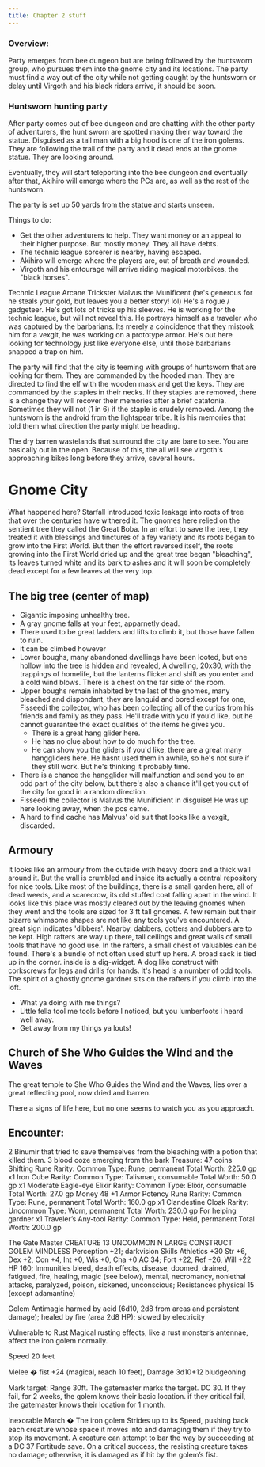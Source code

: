 ```yaml
---
title: Chapter 2 stuff
---
```



### Overview:
Party emerges from bee dungeon but are being followed by the huntsworn group, who pursues them into the gnome city and its locations. The party must find a way out of the city while not getting caught by the huntsworn or delay until Virgoth and his black riders arrive, it should be soon.


### Huntsworn hunting party
After party comes out of bee dungeon and are chatting with the other party of adventurers, the hunt sworn are spotted making their way toward the statue. Disguised as a tall man with a big hood is one of the iron golems. They are following the trail of the party and it dead ends at the gnome statue. They are looking around.

Eventually, they will start teleporting into the bee dungeon and eventually after that, Akihiro will emerge where the PCs are, as well as the rest of the huntsworn. 

The party is set up 50 yards from the statue and starts unseen. 

Things to do: 
* Get the other adventurers to help. They want money or an appeal to their higher purpose. But mostly money. They all have debts.
* The technic league sorcerer is nearby, having escaped. 
* Akihiro will emerge where the players are, out of breath and wounded.
* Virgoth and his entourage will arrive riding magical motorbikes, the "black horses". 

Technic League Arcane Trickster Malvus the Munificent (he's generous for he steals your gold, but leaves you a better story! lol)
He's a rogue / gadgeteer. He's got lots of tricks up his sleeves.
He is working for the technic league, but will not reveal this. He portrays himself as a traveler who was captured by the barbarians. Its merely a coincidence that they mistook him for a vexgit, he was working on a prototype armor. He's out here looking for technology just like everyone else, until those barbarians snapped a trap on him.

The party will find that the city is teeming with groups of huntsworn that are looking for them. They are commanded by the hooded man. They are directed to find the elf with the wooden mask and get the keys. They are commanded by the staples in their necks. If they staples are removed, there is a change they will recover their memories after a brief catatonia. Sometimes they will not (1 in 6) if the staple is crudely removed. Among the huntsworn is the android from the lightspear tribe. It is his memories that told them what direction the party might be heading.

The dry barren wastelands that surround the city are bare to see. You are basically out in the open. Because of this, the all will see virgoth's approaching bikes long before they arrive, several hours.


# Gnome City
What happened here?
Starfall introduced toxic leakage into roots of tree that over the centuries have withered it. The gnomes here relied on the sentient tree they called the Great Boba. In an effort to save the tree, they treated it with blessings and tinctures of a fey variety and its roots began to grow into the First World. But then the effort reversed itself, the roots growing into the First World dried up and the great tree began "bleaching", its leaves turned white and its bark to ashes and it will soon be completely dead except for a few leaves at the very top.
## The big tree (center of map)
- Gigantic imposing unhealthy tree.
- A gray gnome falls at your feet, apparnetly dead.
- There used to be great ladders and lifts to climb it, but those have fallen to ruin.
- it can be climbed however
- Lower boughs, many abandoned dwellings have been looted, but one hollow into the tree is hidden and revealed, A dwelling, 20x30, with the trappings of homelife, but the lanterns flicker and shift as you enter and a cold wind blows. There is a chest on the far side of the room.
- Upper boughs remain inhabited by the last of the gnomes, many bleached and dispondant, they are languid and bored except for one, Fisseedi the collector, who has been collecting all of the curios from his friends and family as they pass. He'll trade with you if you'd like, but he cannot guarantee the exact qualities of the items he gives you.
  - There is a great hang glider here.
  - He has no clue about how to do much for the tree.
  - He can show you the gliders if you'd like, there are a great many hanggliders here. He hasnt used them in awhile, so he's not sure if they still work. But he's thinking it probably time.
- There is a chance the hangglider will malfunction and send you to an odd part of the city below, but there's also a chance it'll get you out of the city for good in a random direction.
- Fisseedi the collector is Malvus the Munificient in disguise! He was up here looking away, when the pcs came.
- A hard to find cache has Malvus' old suit that looks like a vexgit, discarded.


## Armoury
It looks like an armoury from the outside with heavy doors and a thick wall around it. But the wall is crumbled and inside its actually a central repository for nice tools.
Like most of the buildings, there is a small garden here, all of dead weeds, and a scarecrow, its old stuffed coat falling apart in the wind.
It looks like this place was mostly cleared out by the leaving gnomes when they went and the tools are sized for 3 ft tall gnomes. A few remain but their bizarre whimsome shapes are not like any tools you've encountered. A great sign indicates 'dibbers'. Nearby, dabbers, dotters and dubbers are to be kept. High rafters are way up there, tall ceilings and great walls of small tools that have no good use. In the rafters, a small chest of valuables can be found. There's a bundle of not often used stuff up here.
A broad sack is tied up in the corner. inside is a dig-widget. A dog like construct with corkscrews for legs and drills for hands. it's head is a number of odd tools.
The spirit of a ghostly gnome gardner sits on the rafters if you climb into the loft.
- What ya doing with me things?
- Little fella tool me tools before I noticed, but you lumberfoots i heard well away.
- Get away from my things ya louts!

## Church of She Who Guides the Wind and the Waves
The great temple to She Who Guides the Wind and the Waves, lies over a great reflecting pool, now dried and barren.

There a signs of life here, but no one seems to watch you as you approach.




## Encounter:
  2 Binumir that tried to save themselves from the bleaching with a potion that killed them.
  3 blood ooze emerging from the bark
  Treasure:
  47 coins
  Shifting Rune
  Rarity: Common
  Type: Rune, permanent
  Total Worth: 225.0 gp
  x1
  Iron Cube
  Rarity: Common
  Type: Talisman, consumable
  Total Worth: 50.0 gp
  x1
  Moderate Eagle-eye Elixir
  Rarity: Common
  Type: Elixir, consumable
  Total Worth: 27.0 gp
  Money
  48
  +1 Armor Potency Rune
  Rarity: Common
  Type: Rune, permanent
  Total Worth: 160.0 gp
  x1
  Clandestine Cloak
  Rarity: Uncommon
  Type: Worn, permanent
  Total Worth: 230.0 gp
  For helping gardner
  x1
  Traveler’s Any-tool
  Rarity: Common
  Type: Held, permanent
  Total Worth: 200.0 gp


The Gate Master
CREATURE 13
UNCOMMON
N
LARGE
CONSTRUCT
GOLEM
MINDLESS
Perception +21; darkvision
Skills Athletics +30
Str +6, Dex +2, Con +4, Int +0, Wis +0, Cha +0
AC 34; Fort +22, Ref +26, Will +22
HP 160; Immunities bleed, death effects, disease, doomed, drained, fatigued, fire,
healing, magic (see below), mental, necromancy, nonlethal attacks, paralyzed,
poison, sickened, unconscious; Resistances physical 15 (except adamantine)

Golem Antimagic harmed by acid (6d10, 2d8 from areas and persistent
damage); healed by fire (area 2d8 HP); slowed by electricity

Vulnerable to Rust Magical rusting effects, like a rust monster’s
antennae, affect the iron golem normally.

Speed 20 feet

Melee � fist +24 (magical, reach 10 feet), Damage 3d10+12 bludgeoning

Mark target: Range 30ft. The gatemaster marks the target. DC 30. If they fail, for 2 weeks, the
golem knows their basic location. if they critical fail, the gatemaster knows their location for 
1 month. 

Inexorable March � The iron golem Strides up to its Speed, pushing back each
creature whose space it moves into and damaging them if they try to stop its
movement. A creature can attempt to bar the way by succeeding at a DC 37 Fortitude
save. On a critical success, the resisting creature takes no damage; otherwise, it is
damaged as if hit by the golem’s fist.







